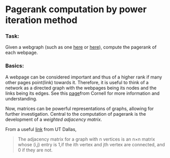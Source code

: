 Pagerank computation by power iteration method
========

### Task:

Given a webgraph (such as one [here](https://github.com/vineethshankar/pagerank/blob/master/togit/submission/data0.dat) or [here](https://github.com/vineethshankar/pagerank/blob/master/togit/submission/data1.dat)), compute the pagerank of each webpage.

### Basics:

A webpage can be considered important and thus of a higher rank if many other pages point(link) towards it. Therefore, it is useful to think of a network as a directed graph with the webpages being its nodes and the links being its edges. See this [page](http://www.math.cornell.edu/~mec/Winter2009/RalucaRemus/Lecture3/lecture3.html)from Cornell for more information and understanding.

Now, matrices can be powerful representations of graphs, allowing for further investigation. Central to the computation of pagerank is the development of a *weighted adjacency matrix*.

From a useful [link](http://www.utdallas.edu/~jwz120030/Teaching/PastCoursesUMBC/M221HS06/ProjectFiles/Adjacency.pdf) from UT Dallas,
>The adjacency matrix for a graph with n vertices is an n×n matrix whose (i,j) entry is 1,if the ith vertex and jth vertex are connected, and 0 if they are not.
